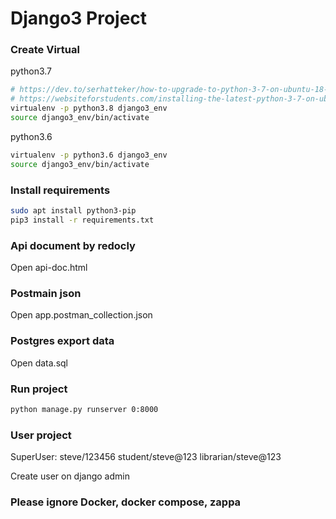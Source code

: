 
# Django3 Project

### Create Virtual 
python3.7
```sh
# https://dev.to/serhatteker/how-to-upgrade-to-python-3-7-on-ubuntu-18-04-18-10-5hab
# https://websiteforstudents.com/installing-the-latest-python-3-7-on-ubuntu-16-04-18-04/
virtualenv -p python3.8 django3_env
source django3_env/bin/activate
```

python3.6
```sh
virtualenv -p python3.6 django3_env
source django3_env/bin/activate
```


### Install requirements
```sh
sudo apt install python3-pip
pip3 install -r requirements.txt 
```

### Api document by redocly

Open api-doc.html

### Postmain json

Open app.postman_collection.json

### Postgres export data 

Open data.sql

### Run project

```sh
python manage.py runserver 0:8000
```

### User project

SuperUser: steve/123456
student/steve@123
librarian/steve@123

Create user on django admin

### Please ignore Docker, docker compose, zappa 
